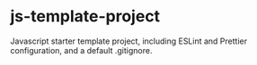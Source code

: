 # js-template-project
Javascript starter template project, including ESLint and Prettier configuration, and a default .gitignore. 
